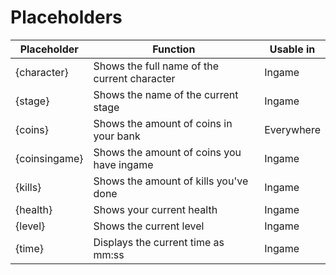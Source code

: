# Placeholders
|Placeholder|Function|Usable in|
|--|--|--|
|{character}|Shows the full name of the current character|Ingame|
|{stage}|Shows the name of the current stage|Ingame|
|{coins}|Shows the amount of coins in your bank|Everywhere|
|{coinsingame}|Shows the amount of coins you have ingame|Ingame|
|{kills}|Shows the amount of kills you've done|Ingame|
|{health}|Shows your current health|Ingame|
|{level}|Shows the current level|Ingame|
|{time}|Displays the current time as mm:ss|Ingame|